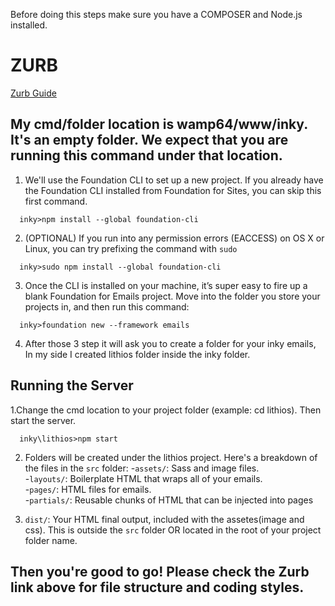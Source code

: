 Before doing this steps make sure you have a COMPOSER and Node.js installed.

# ZURB <br/>
[Zurb Guide](https://foundation.zurb.com/emails/docs/sass-guide.html)

## My cmd/folder location is wamp64/www/inky. It's an empty folder. We expect that you are running this command under that location.

1. We'll use the Foundation CLI to set up a new project. If you already have the Foundation CLI installed from Foundation for Sites, you can skip this first command.
```shell
  inky>npm install --global foundation-cli
```

2. (OPTIONAL) If you run into any permission errors (EACCESS) on OS X or Linux, you can try prefixing the command with `sudo`
```shell
  inky>sudo npm install --global foundation-cli
```

3. Once the CLI is installed on your machine, it’s super easy to fire up a blank Foundation for Emails project. 
Move into the folder you store your projects in, and then run this command:
```shell
  inky>foundation new --framework emails
```

4. After those 3 step it will ask you to create a folder for your inky emails, In my side I created lithios folder inside the inky folder.

## Running the Server
1.Change the cmd location to your project folder (example: cd lithios). Then start the server.
```shell
  inky\lithios>npm start
```

2. Folders will be created under the lithios project. Here's a breakdown of the files in the `src` folder:
-`assets/`: Sass and image files. <br />
-`layouts/`: Boilerplate HTML that wraps all of your emails. <br />
-`pages/`: HTML files for emails. <br />
-`partials/`: Reusable chunks of HTML that can be injected into pages <br />


3. `dist/`: Your HTML final output, included with the assetes(image and css). This is outside the `src` folder OR located in the root of your project folder name.

## Then you're good to go! Please check the Zurb link above for file structure and coding styles.